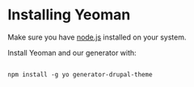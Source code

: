 # Installing Yeoman

Make sure you have [node.js](http://nodejs.org/download/) installed on your system.

Install Yeoman and our generator with:

<pre><code class="language-bash">
npm install -g yo generator-drupal-theme
</code></pre>
